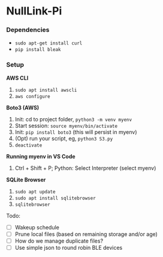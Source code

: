 # NullLink-Pi
 
### Dependencies
- `sudo apt-get install curl`
- `pip install bleak`

### Setup

**AWS CLI**
1. `sudo apt install awscli`
2. `aws configure`

**Boto3 (AWS)**
1. Init: cd to project folder, `python3 -m venv myenv` 
2. Start session: `source myenv/bin/activate`
3. Init: `pip install boto3` (this will persist in myenv)
4. (Opt) run your script, eg, `python3 S3.py`
5. `deactivate`

**Running myenv in VS Code**
1. Ctrl + Shift + P; Python: Select Interpreter (select myenv)

**SQLite Browser**
1. `sudo apt update`
2. `sudo apt install sqlitebrowser`
3. `sqlitebrowser`

Todo:
- [ ] Wakeup schedule
- [ ] Prune local files (based on remaining storage and/or age)
- [ ] How do we manage duplicate files?
- [ ] Use simple json to round robin BLE devices